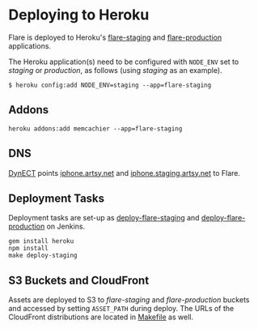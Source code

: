# Deploying to Heroku

Flare is deployed to Heroku's [flare-staging](https://dashboard.heroku.com/apps/flare-staging) and [flare-production](https://dashboard.heroku.com/apps/flare-production) applications.

The Heroku application(s) need to be configured with `NODE_ENV` set to *staging* or *production*, as follows (using *staging* as an example).

```
$ heroku config:add NODE_ENV=staging --app=flare-staging
```

## Addons

```
heroku addons:add memcachier --app=flare-staging
```

## DNS

[DynECT](http://manage.dynect.com) points [iphone.artsy.net](http://iphone.artsy.net) and [iphone.staging.artsy.net](http://iphone.staging.artsy.net) to Flare.

## Deployment Tasks

Deployment tasks are set-up as [deploy-flare-staging](http://joe.artsy.net:9000/job/deploy-flare-staging) and [deploy-flare-production](http://joe.artsy.net:9000/job/deploy-flare-production) on Jenkins.

```
gem install heroku
npm install
make deploy-staging
```

## S3 Buckets and CloudFront

Assets are deployed to S3 to *flare-staging* and *flare-production* buckets and accessed by setting `ASSET_PATH` during deploy. The URLs of the CloudFront distributions are located in [Makefile](../Makefile) as well.
